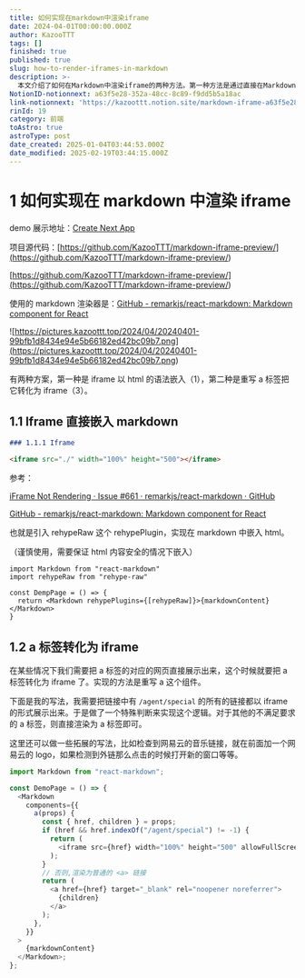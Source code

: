 ```yaml
---
title: 如何实现在markdown中渲染iframe
date: 2024-04-01T00:00:00.000Z
author: KazooTTT
tags: []
finished: true
published: true
slug: how-to-render-iframes-in-markdown
description: >-
  本文介绍了如何在Markdown中渲染iframe的两种方法。第一种方法是通过直接在Markdown中嵌入iframe标签，需要使用`rehypeRaw`插件来实现HTML内容的嵌入。第二种方法是通过重写Markdown中的`a`标签，将其转换为iframe，这种方法可以根据链接内容进行定制化处理，例如将特定链接转换为iframe展示。文中还提供了相关的代码示例和项目源代码链接，以及一个演示地址供参考。
NotionID-notionnext: a63f5e28-352a-48cc-8c89-f9dd5b5a18ac
link-notionnext: 'https://kazoottt.notion.site/markdown-iframe-a63f5e28352a48cc8c89f9dd5b5a18ac'
rinId: 19
category: 前端
toAstro: true
astroType: post
date_created: 2025-01-04T03:44:53.000Z
date_modified: 2025-02-19T03:44:15.000Z
---
```


# 1 如何实现在 markdown 中渲染 iframe

demo 展示地址：[Create Next App](<https://markdown-preview-eosin.vercel.app/demo>)

项目源代码：[https://github.com/KazooTTT/markdown-iframe-preview/](<https://github.com/KazooTTT/markdown-iframe-preview/>)

[https://github.com/KazooTTT/markdown-iframe-preview/](<https://github.com/KazooTTT/markdown-iframe-preview/>)

使用的 markdown 渲染器是：[GitHub - remarkjs/react-markdown: Markdown component for React](<https://github.com/remarkjs/react-markdown>)

![https://pictures.kazoottt.top/2024/04/20240401-99bfb1d8434e94e5b66182ed42bc09b7.png](<https://pictures.kazoottt.top/2024/04/20240401-99bfb1d8434e94e5b66182ed42bc09b7.png>)

有两种方案，第一种是 iframe 以 html 的语法嵌入（1），第二种是重写 a 标签把它转化为 iframe（3）。

## 1.1 Iframe 直接嵌入 markdown

```markdown
### 1.1.1 Iframe

<iframe src="./" width="100%" height="500"></iframe>
```

参考：

[iFrame Not Rendering · Issue #661 · remarkjs/react-markdown · GitHub](<https://github.com/remarkjs/react-markdown/issues/661>)

[GitHub - remarkjs/react-markdown: Markdown component for React](<https://github.com/remarkjs/react-markdown?tab=readme-ov-file#appendix-a-html-in-markdown>)

也就是引入 rehypeRaw 这个 rehypePlugin，实现在 markdown 中嵌入 html。

（谨慎使用，需要保证 html 内容安全的情况下嵌入）

```tsx
import Markdown from "react-markdown"
import rehypeRaw from "rehype-raw"

const DempPage = () => {
  return <Markdown rehypePlugins={[rehypeRaw]}>{markdownContent}</Markdown>
}
```

## 1.2 a 标签转化为 iframe

在某些情况下我们需要把 a 标签的对应的网页直接展示出来，这个时候就要把 a 标签转化为 iframe 了。实现的方法是重写 a 这个组件。

下面是我的写法，我需要把链接中有 `/agent/special` 的所有的链接都以 iframe 的形式展示出来。于是做了一个特殊判断来实现这个逻辑。对于其他的不满足要求的 a 标签，则直接渲染为 a 标签即可。

这里还可以做一些拓展的写法，比如检查到网易云的音乐链接，就在前面加一个网易云的 logo，如果检测到外链那么点击的时候打开新的窗口等等。

```ts
import Markdown from "react-markdown";

const DemoPage = () => {
  <Markdown
    components={{
      a(props) {
        const { href, children } = props;
        if (href && href.indexOf("/agent/special") != -1) {
          return (
            <iframe src={href} width="100%" height="500" allowFullScreen />
          );
        }
        // 否则,渲染为普通的 <a> 链接
        return (
          <a href={href} target="_blank" rel="noopener noreferrer">
            {children}
          </a>
        );
      },
    }}
  >
    {markdownContent}
  </Markdown>;
};
```
